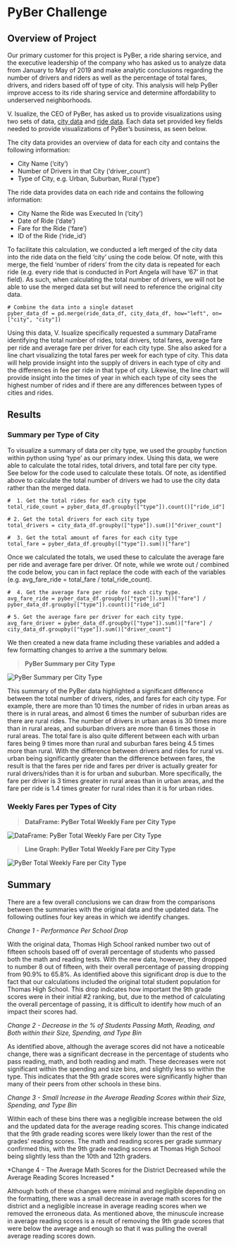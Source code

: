 # PyBer Challenge

## Overview of Project

Our primary customer for this project is PyBer, a ride sharing service, and the executive leadership of the company who has asked us to analyze data from January to May of 2019 and make analytic conclusions regarding the number of drivers and riders as well as the percentage of total fares, drivers, and riders based off of type of city.  This analysis will help PyBer improve access to its ride sharing service and determine affordability to underserved neighborhoods.    

V. Isualize, the CEO of PyBer, has asked us to provide visualizations using two sets of data, [city data](https://github.com/MaureenFromuth/PyBer_Analysis/blob/master/city_data.csv) and [ride data](https://github.com/MaureenFromuth/PyBer_Analysis/blob/master/ride_data.csv).  Each data set provided key fields needed to provide visualizations of PyBer’s business, as seen below.  

The city data provides an overview of data for each city and contains the following information:
- City Name (‘city’) 
- Number of Drivers in that City (‘driver_count’)
- Type of City, e.g. Urban, Suburban, Rural (‘type’)


The ride data provides data on each ride and contains the following information:
- City Name the Ride was Executed In (‘city’)
- Date of Ride (‘date’)
- Fare for the Ride (‘fare’)
- ID of the Ride (‘ride_id’)

To facilitate this calculation, we conducted a left merged of the city data into the ride data on the field ‘city’ using the code below.  Of note, with this merge, the field ‘number of riders’ from the city data is repeated for each ride (e.g. every ride that is conducted in Port Angela will have ’67’ in that field).  As such, when calculating the total number of drivers, we will not be able to use the merged data set but will need to reference the original city data.

```
# Combine the data into a single dataset
pyber_data_df = pd.merge(ride_data_df, city_data_df, how="left", on=["city", "city"])
```

Using this data, V. Isualize specifically requested a summary DataFrame identifying the total number of rides, total drivers, total fares, average fare per ride and average fare per driver for each city type.   She also asked for a line chart visualizing the total fares per week for each type of city.  This data will help provide insight into the supply of drivers in each type of city and the differences in fee per ride in that type of city.  Likewise, the line chart will provide insight into the times of year in which each type of city sees the highest number of rides and if there are any differences between types of cities and rides.

## Results


### Summary per Type of City

 To visualize a summary of data per city type, we used the groupby function within python using ‘type’ as our primary index.  Using this data, we were able to calculate the total rides, total drivers, and total fare per city type.  See below for the code used to calculate these totals.  Of note, as identified above to calculate the total number of drivers we had to use the city data rather than the merged data.  

 
```
#  1. Get the total rides for each city type
total_ride_count = pyber_data_df.groupby(["type"]).count()["ride_id"]

# 2. Get the total drivers for each city type
total_drivers = city_data_df.groupby(["type"]).sum()["driver_count"]

#  3. Get the total amount of fares for each city type
total_fare = pyber_data_df.groupby(["type"]).sum()["fare"]

```

Once we calculated the totals, we used these to calculate the average fare per ride and average fare per driver.  Of note, while we wrote out / combined the code below, you can in fact replace the code with each of the variables (e.g. avg_fare_ride = total_fare / total_ride_count).

```
#  4. Get the average fare per ride for each city type. 
avg_fare_ride = pyber_data_df.groupby(["type"]).sum()["fare"] / pyber_data_df.groupby(["type"]).count()["ride_id"] 

# 5. Get the average fare per driver for each city type. 
avg_fare_driver = pyber_data_df.groupby(["type"]).sum()["fare"] / city_data_df.groupby(["type"]).sum()["driver_count"]

```

We then created a new data frame including these variables and added a few formatting changes to arrive a the summary below.

>**PyBer Summary per City Type**

![PyBer Summary per City Type](https://github.com/MaureenFromuth/PyBer_Analysis/blob/master/Summary_PyBer.png)


This summary of the PyBer data highlighted a significant difference between the total number of drivers, rides, and fares for each city type.  For example, there are more than 10 times the number of rides in urban areas as there is in rural areas, and almost 6 times the number of suburban rides are there are rural rides.  The number of drivers in urban areas is 30 times more than in rural areas, and suburban drivers are more than 6 times those in rural areas.  The total fare is also quite different between each with urban fares being 9 times more than rural and suburban fares being 4.5 times more than rural.  With the difference between drivers and rides for rural vs. urban being significantly greater than the difference between fares, the result is that the fares per ride and fares per driver is actually greater for rural drivers/rides than it is for urban and suburban.   More specifically, the fare per driver is 3 times greater in rural areas than in urban areas, and the fare per ride is 1.4 times greater for rural rides than it is for urban rides.


### Weekly Fares per Types of City

>**DataFrame: PyBer Total Weekly Fare per City Type**

![DataFrame: PyBer Total Weekly Fare per City Type](https://github.com/MaureenFromuth/PyBer_Analysis/blob/master/Total%20Weekly%20Fare%20per%20City%20Type.png)

>**Line Graph: PyBer Total Weekly Fare per City Type**

![PyBer Total Weekly Fare per City Type](https://github.com/MaureenFromuth/PyBer_Analysis/blob/master/Total%20Fares%20by%20City%20Type.png)



## Summary

There are a few overall conclusions we can draw from the comparisons between the summaries with the original data and the updated data.  The following outlines four key areas in which we identify changes. 

*Change 1 - Performance Per School Drop*
 
With the original data, Thomas High School ranked number two out of fifteen schools based off of overall percentage of students who passed both the math and reading tests.  With the new data, however, they dropped to number 8 out of fifteen, with their overall percentage of passing dropping from 90.9% to 65.8%.  As identified above this significant drop is due to the fact that our calculations included the original total student population for Thomas High School.  This drop indicates how important the 9th grade scores were in their initial #2 ranking, but, due to the method of calculating the overall percentage of passing, it is difficult to identify how much of an impact their scores had.

*Change 2 - Decrease in the % of Students Passing Math, Reading, and Both within their Size, Spending, and Type Bin*

As identified above, although the average scores did not have a noticeable change, there was a significant decrease in the percentage of students who pass reading, math, and both reading and math.  These decreases were not significant within the spending and size bins, and slightly less so within the type.  This indicates that the 9th grade scores were significantly higher than many of their peers from other schools in these bins. 

*Change 3 - Small Increase in the Average Reading Scores within their Size, Spending, and Type Bin*

Within each of these bins there was a negligible increase between the old and the updated data for the average reading scores.  This change indicated that the 9th grade reading scores were likely lower than the rest of the grades’ reading scores.  The math and reading scores per grade summary confirmed this, with the 9th grade reading scores at Thomas High School being slightly less than the 10th and 12th graders.  

*Change 4 - The Average Math Scores for the District Decreased while the Average Reading Scores Increased *

Although both of these changes were minimal and negligible depending on the formatting, there was a small decrease in average math scores for the district and a negligible increase in average reading scores when we removed the erroneous data.  As mentioned above, the minuscule increase in average reading scores is a result of removing the 9th grade scores that were below the average and enough so that it was pulling the overall average reading scores down.  
